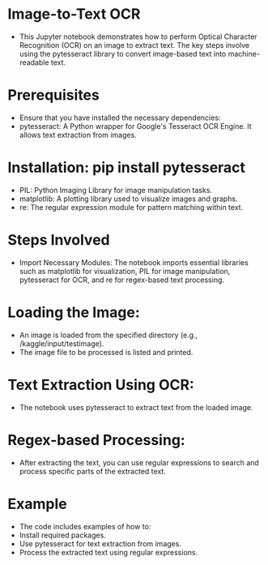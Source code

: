 # Image-to-Text OCR
- This Jupyter notebook demonstrates how to perform Optical Character Recognition (OCR) on an image to extract text. The key steps involve using the pytesseract library to convert image-based text into machine-readable text.

# Prerequisites

- Ensure that you have installed the necessary dependencies:
- pytesseract: A Python wrapper for Google's Tesseract OCR Engine. It allows text extraction from images.

# Installation: pip install pytesseract
- PIL: Python Imaging Library for image manipulation tasks.
- matplotlib: A plotting library used to visualize images and graphs.
- re: The regular expression module for pattern matching within text.

# Steps Involved
- Import Necessary Modules: The notebook imports essential libraries such as matplotlib for visualization, PIL for image manipulation, pytesseract for OCR, and re for regex-based text processing.

# Loading the Image:
- An image is loaded from the specified directory (e.g., /kaggle/input/testimage).
- The image file to be processed is listed and printed.

# Text Extraction Using OCR:
- The notebook uses pytesseract to extract text from the loaded image.

# Regex-based Processing:
- After extracting the text, you can use regular expressions to search and process specific parts of the extracted text.

# Example
- The code includes examples of how to:
- Install required packages.
- Use pytesseract for text extraction from images.
- Process the extracted text using regular expressions.
